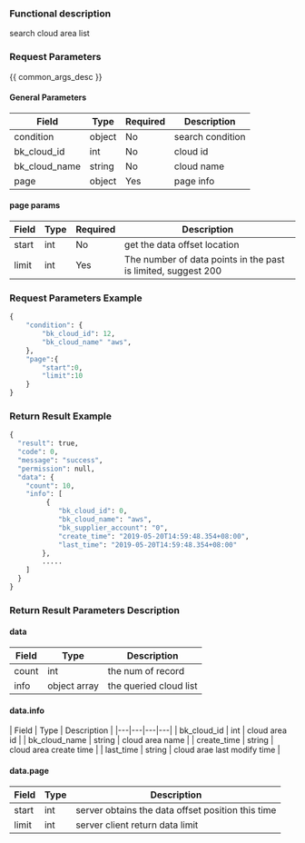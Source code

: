 ### Functional description

search cloud area list 

### Request Parameters

{{ common_args_desc }}

#### General Parameters

| Field                 |  Type      | Required	   |  Description       | 
|----------------------|------------|--------|-------------|
|condition|object|No|search condition|
|bk_cloud_id|int|No|cloud id|
|bk_cloud_name|string|No|cloud name|
| page| object| Yes |page info |



#### page params

| Field                 |  Type      | Required	   |  Description       | 
|--------|------------|--------|------------|
|start|int|No|get the data offset location|
|limit|int|Yes|The number of data points in the past is limited, suggest 200|


### Request Parameters Example

``` python
{
    "condition": {
        "bk_cloud_id": 12,
        "bk_cloud_name" "aws",
    },
    "page":{
        "start":0,
        "limit":10
    }
}
```

### Return Result Example

```python
{
  "result": true,
  "code": 0,
  "message": "success",
  "permission": null,
  "data": {
    "count": 10,
    "info": [
         {
            "bk_cloud_id": 0,
            "bk_cloud_name": "aws",
            "bk_supplier_account": "0",
            "create_time": "2019-05-20T14:59:48.354+08:00",
            "last_time": "2019-05-20T14:59:48.354+08:00"
        },
        .....
    ]   
  }
}
```

### Return Result Parameters Description

#### data


| Field       | Type     | Description         |
|------------|----------|--------------|
| count| int| the num of record|
| info| object array | the queried cloud list|



#### data.info 

| Field       | Type     | Description         |
|---|---|---|---|
| bk_cloud_id | int | cloud area id |
| bk_cloud_name | string  | cloud area name  | 
| create_time | string | cloud area create time |
| last_time | string | cloud arae last modify time | 


#### data.page 

| Field       | Type     | Description         |
|------------|----------|--------------|
|start|int|server obtains the data offset position this time|
|limit|int|server client return data limit|

